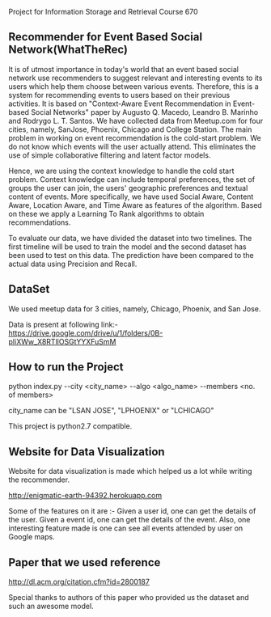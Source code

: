 Project for Information Storage and Retrieval Course 670

## Recommender for Event Based Social Network(WhatTheRec) ##

It is of utmost importance in today's world that an event based social network use recommenders to suggest relevant and interesting events to its users which help them choose between various events. Therefore, this is a system for recommending events to users based on their previous activities. It is based on "Context-Aware Event Recommendation in Event-based Social Networks" paper by Augusto Q. Macedo, Leandro B. Marinho and Rodrygo L. T. Santos. We have collected data from Meetup.com for four cities, namely, SanJose, Phoenix, Chicago and College Station. The main problem in working on event recommendation is the cold-start problem. We do not know which events will the user actually attend. This eliminates the use of simple collaborative filtering and latent factor models.

Hence, we are using the context knowledge to handle the cold start problem. Context knowledge can include temporal preferences, the set of groups the user can join, the users' geographic preferences and textual content of events. More specifically, we have used Social Aware, Content Aware, Location Aware, and Time Aware as features of the algorithm. Based on these we apply a Learning To Rank algorithms to obtain recommendations.

To evaluate our data, we have divided the dataset into two timelines. The first timeline will be used to train the model and the second dataset has been used to test on this data. The prediction have been compared to the actual data using Precision and Recall.

## DataSet ##
We used meetup data for 3 cities, namely, Chicago, Phoenix, and San Jose.

Data is present at following link:-
https://drive.google.com/drive/u/1/folders/0B-pIiXWw_X8RTllOSGtYYXFuSmM

## How to run the Project ##
python index.py --city <city_name> --algo <algo_name> --members <no. of members>

city_name can be "LSAN JOSE", "LPHOENIX" or "LCHICAGO"

This project is python2.7 compatible.

## Website for Data Visualization ##
Website for data visualization is made which helped us a lot while writing the recommender.

http://enigmatic-earth-94392.herokuapp.com

Some of the features on it are :-
Given a user id, one can get the details of the user.
Given a event id, one can get the details of the event.
Also, one interesting feature made is one can see all events attended by user on Google maps.

## Paper that we used reference ##
http://dl.acm.org/citation.cfm?id=2800187

Special thanks to authors of this paper who provided us the dataset and such an awesome model.
